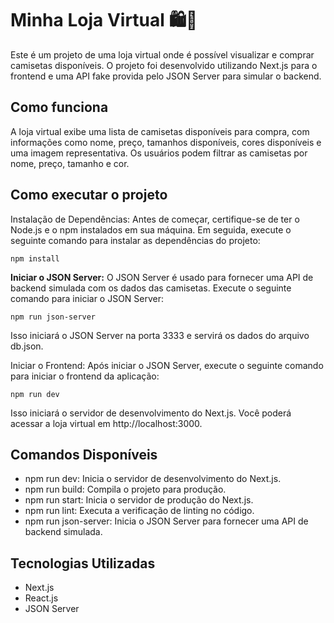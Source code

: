 # Minha Loja Virtual 🛍️👕
Este é um projeto de uma loja virtual onde é possível visualizar e comprar camisetas disponíveis. O projeto foi desenvolvido utilizando Next.js para o frontend e uma API fake provida pelo JSON Server para simular o backend.

## Como funciona
A loja virtual exibe uma lista de camisetas disponíveis para compra, com informações como nome, preço, tamanhos disponíveis, cores disponíveis e uma imagem representativa. Os usuários podem filtrar as camisetas por nome, preço, tamanho e cor.

## Como executar o projeto
Instalação de Dependências: Antes de começar, certifique-se de ter o Node.js e o npm instalados em sua máquina. Em seguida, execute o seguinte comando para instalar as dependências do projeto:
```
npm install
```
**Iniciar o JSON Server:** O JSON Server é usado para fornecer uma API de backend simulada com os dados das camisetas. Execute o seguinte comando para iniciar o JSON Server:

```
npm run json-server
```
Isso iniciará o JSON Server na porta 3333 e servirá os dados do arquivo db.json.

Iniciar o Frontend: Após iniciar o JSON Server, execute o seguinte comando para iniciar o frontend da aplicação:
```
npm run dev
```
Isso iniciará o servidor de desenvolvimento do Next.js. Você poderá acessar a loja virtual em http://localhost:3000.

## Comandos Disponíveis
- npm run dev: Inicia o servidor de desenvolvimento do Next.js.
- npm run build: Compila o projeto para produção.
- npm run start: Inicia o servidor de produção do Next.js.
- npm run lint: Executa a verificação de linting no código.
- npm run json-server: Inicia o JSON Server para fornecer uma API de backend simulada.

## Tecnologias Utilizadas
- Next.js
- React.js
- JSON Server